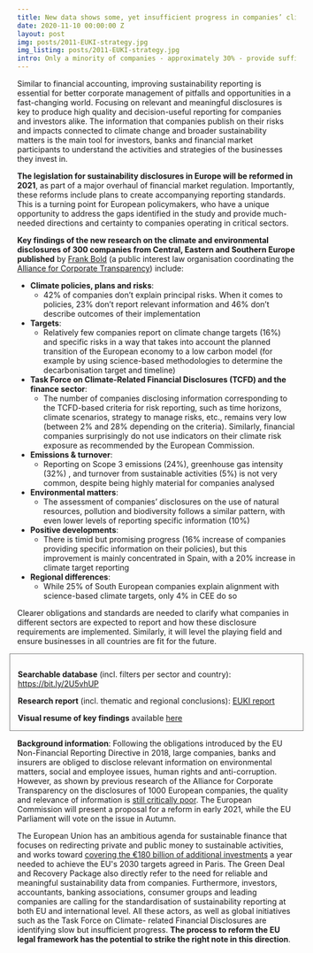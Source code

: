 ```yaml
---
title: New data shows some, yet insufficient progress in companies’ climate and environmental disclosures at a turning point for sustainability reporting in Europe
date: 2020-11-10 00:00:00 Z
layout: post
img: posts/2011-EUKI-strategy.jpg
img_listing: posts/2011-EUKI-strategy.jpg
intro: Only a minority of companies - approximately 30% - provide sufficiently detailed information on their climate policies and risks that allows to understand their development, position, performance and impact
---
```


Similar to financial accounting, improving sustainability reporting is essential for better corporate management of pitfalls and opportunities in a fast-changing world. Focusing on relevant and meaningful disclosures is key to produce high quality and decision-useful reporting for companies and investors alike. The information that companies publish on their risks and impacts connected to climate change and broader sustainability matters is the main tool for investors, banks and financial market participants to understand the activities and strategies of the businesses they invest in.  
 
**The legislation for sustainability disclosures in Europe will be reformed in 2021**, as part of a major overhaul of financial market regulation. Importantly, these reforms include plans to create accompanying reporting standards. This is a turning point for European policymakers, who have a unique opportunity to address the gaps identified in the study and provide much-needed directions and certainty to companies operating in critical sectors.

**Key findings of the new research on the climate and environmental disclosures of 300 companies from Central, Eastern and Southern Europe published** by [Frank Bold](https://en.frankbold.org/our-work/programme/responsible-companies) (a public interest law organisation coordinating the [Alliance for Corporate Transparency](http://www.allianceforcorporatetransparency.org/)) include:

- **Climate policies, plans and risks**: 
     - 42% of companies don’t explain principal risks. When it comes to policies, 23% don’t report relevant information and 46% don’t describe outcomes of their implementation
- **Targets**: 
     - Relatively few companies report on climate change targets (16%) and specific risks in a way that takes into account the planned transition of the European economy to a low carbon model (for example by using science-based methodologies to determine the decarbonisation target and timeline)
- **Task Force on Climate-Related Financial Disclosures (TCFD) and the finance sector**:
     - The number of companies disclosing information corresponding to the TCFD-based criteria for risk reporting, such as time horizons, climate scenarios, strategy to manage risks, etc., remains very low (between 2% and 28% depending on the criteria). Similarly, financial companies surprisingly do not use indicators on their climate risk exposure as recommended by the European Commission. 
- **Emissions & turnover**:
     - Reporting on Scope 3 emissions (24%), greenhouse gas intensity (32%) , and turnover from sustainable activities (5%) is not very common, despite being highly material for companies analysed
- **Environmental matters**: 
     - The assessment of companies’ disclosures on the use of natural resources, pollution and biodiversity follows a similar pattern, with even lower levels of reporting specific information (10%)
- **Positive developments**: 
     - There is timid but promising progress (16% increase of companies providing specific information on their policies), but this improvement is mainly concentrated in Spain, with a 20% increase in climate target reporting
- **Regional differences**:
     - While 25% of South European companies explain alignment with science-based climate targets, only 4% in CEE do so

Clearer obligations and standards are needed to clarify what companies in different sectors are expected to report and how these disclosure requirements are implemented. Similarly, it will level the playing field and ensure businesses in all countries are fit for the future.


<div style="border: 1px solid gray; margin: 0 -1em; padding: 1em 1em 0;">

<p><strong>Searchable database</strong> (incl. filters per sector and country): <a href="https://bit.ly/2U5vhUP" target="_blank">https://bit.ly/2U5vhUP</a></p>

<p><strong>Research report</strong> (incl. thematic and regional conclusions): <a href="{% asset 'Research_Report_EUKI_2020.pdf' @path %}" target="_blank">EUKI report</a></p>

<p><strong>Visual resume of key findings</strong> available <a href="{% asset 'Key_findings.pdf' @path %}" target="_blank">here</a></p>

</div>


**Background information**:
Following the obligations introduced by the EU Non-Financial Reporting Directive in 2018, large
companies, banks and insurers are obliged to disclose relevant information on environmental matters,
social and employee issues, human rights and anti-corruption. However, as shown by previous
research of the Alliance for Corporate Transparency on the disclosures of 1000 European companies,
the quality and relevance of information is [still critically poor](http://allianceforcorporatetransparency.org/news/landmark-research.html). The European Commission will present a
proposal for a reform in early 2021, while the EU Parliament will vote on the issue in Autumn.

The European Union has an ambitious agenda for sustainable finance that focuses on redirecting
private and public money to sustainable activities, and works toward [covering the €180 billion of
additional investments](https://ec.europa.eu/clima/news/sustainable-finance-commissions-action-plan-greener-and-cleaner-economy_en) a year needed to achieve the EU&#39;s 2030 targets agreed in Paris. The Green
Deal and Recovery Package also directly refer to the need for reliable and meaningful sustainability
data from companies. Furthermore, investors, accountants, banking associations, consumer groups
and leading companies are calling for the standardisation of sustainability reporting at both EU and
international level. All these actors, as well as global initiatives such as the Task Force on Climate-
related Financial Disclosures are identifying slow but insufficient progress. **The process to reform
the EU legal framework has the potential to strike the right note in this direction**.
